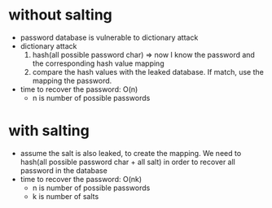 # without salting
- password database is vulnerable to dictionary attack
- dictionary attack
  1. hash(all possible password char) => now I know the password and the corresponding hash value mapping
  2. compare the hash values with the leaked database. If match, use the mapping the password.
- time to recover the password: O(n)
  - n is number of possible passwords

# with salting
- assume the salt is also leaked, to create the mapping. We need to hash(all possible password char + all salt) in order to recover all password in the database
- time to recover the password: O(nk)
  - n is number of possible passwords
  - k is number of salts